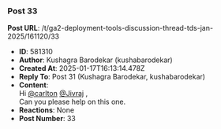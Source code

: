 ### Post 33
**Post URL**: /t/ga2-deployment-tools-discussion-thread-tds-jan-2025/161120/33
- **ID**: 581310
- **Author**: Kushagra Barodekar (kushabarodekar)
- **Created At**: 2025-01-17T16:13:14.478Z
- **Reply To**: Post 31 (Kushagra Barodekar, kushabarodekar)
- **Content**:  
  Hi <a class="mention" href="/u/carlton">@carlton</a> <a class="mention" href="/u/jivraj">@Jivraj</a> ,<br>
Can you please help on this one.
- **Reactions**: None
- **Post Number**: 33

